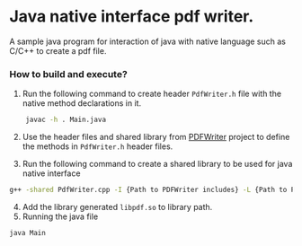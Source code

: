 # Java native interface pdf writer.

A sample java program for interaction of java with native language such as C/C++ to create a pdf file.

### How to build and execute?

1. Run the following command to create header ```PdfWriter.h``` file with the native method declarations in it.
```bash
    javac -h . Main.java
``` 
2. Use the header files and shared library from [PDFWriter](https://github.com/sk02241994/PDFWriter) project to define the methods in ```PdfWriter.h``` header files.

3. Run the following command to create a shared library to be used for java native interface
```bash
g++ -shared PdfWriter.cpp -I {Path to PDFWriter includes} -L {Path to PDFWriter shared library} -l pdfwriter -I JAVA_HOME/java-14-openjdk-amd64/include -I JAVA_HOME/java-14-openjdk-amd64/include/linux -o libpdf.so -fPIC
```
4. Add the library generated ```libpdf.so``` to library path.
5. Running the java file
```bash
java Main
```